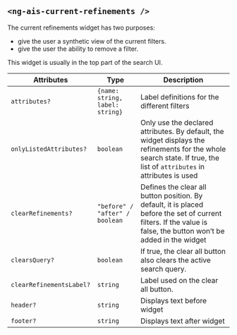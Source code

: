 ## `<ng-ais-current-refinements />`

The current refinements widget has two purposes:

* give the user a synthetic view of the current filters.
* give the user the ability to remove a filter.

This widget is usually in the top part of the search UI.

| Attributes       | Type                            | Description
| -                | -                               | -
| `attributes?`    | `{name: string, label: string}` | Label definitions for the different filters
| `onlyListedAttributes?` | `boolean` | Only use the declared attributes. By default, the widget displays the refinements for the whole search state. If true, the list of `attributes` in attributes is used
| `clearRefinements?`      | `"before" / "after" / boolean`  | Defines the clear all button position. By default, it is placed before the set of current filters. If the value is false, the button won’t be added in the widget
| `clearsQuery?`   | `boolean`                       | If true, the clear all button also clears the active search query.
| `clearRefinementsLabel?` | `string`                        | Label used on the clear all button.
| `header?`        | `string`                        | Displays text before widget
| `footer?`        | `string`                        | Displays text after widget
